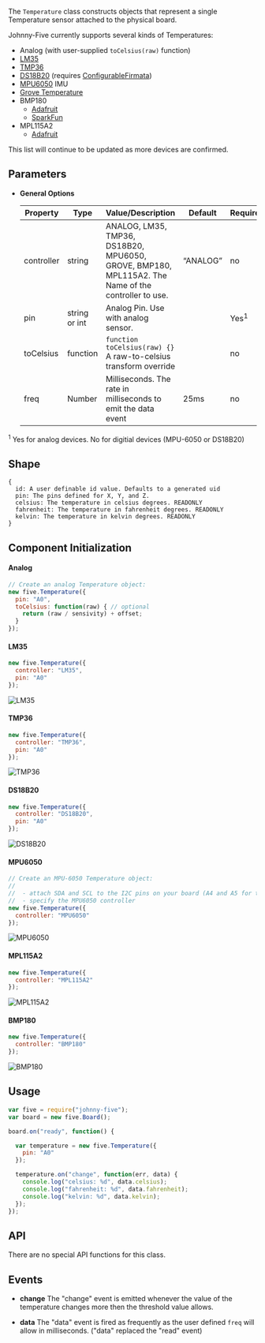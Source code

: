 The `Temperature` class constructs objects that represent a single Temperature sensor attached to the physical board.

Johnny-Five currently supports several kinds of Temperatures:

- Analog (with user-supplied `toCelsius(raw)` function)
- [LM35](http://www.ti.com/product/lm35)
- [TMP36](http://www.analog.com/en/mems-sensors/digital-temperature-sensors/tmp36/products/product.html)
- [DS18B20](http://www.maximintegrated.com/en/products/analog/sensors-and-sensor-interface/DS18B20.html) (requires [ConfigurableFirmata](https://github.com/firmata/arduino/tree/configurable))
- [MPU6050](http://www.invensense.com/products/motion-tracking/6-axis/mpu-6050/) IMU
- [Grove Temperature](http://www.seeedstudio.com/depot/Grove-Temperature-Sensor-p-774.html)
- BMP180
  - [Adafruit](https://www.adafruit.com/products/1603)
  - [SparkFun](https://www.sparkfun.com/products/11824)
- MPL115A2
  - [Adafruit](https://www.adafruit.com/products/992)

This list will continue to be updated as more devices are confirmed.

## Parameters

- **General Options**

  | Property | Type          | Value/Description                                             | Default | Required                                                               |
  |---------------|---------------|---------------------------------------------------------------|---------------------------------------------------------|------------------------------------------------------------------------|
  | controller    | string        | ANALOG, LM35, TMP36, DS18B20, MPU6050, GROVE, BMP180, MPL115A2. The Name of the controller to use. | “ANALOG” | no                                                                     |
  | pin           | string or int | Analog Pin. Use with analog sensor. | | Yes<sup>1</sup> |
  | toCelsius     | function      | `function toCelsius(raw) {}` A raw-to-celsius transform override    |                 | no                                                                     |
  | freq          | Number        | Milliseconds. The rate in milliseconds to emit the data event         | 25ms | no                                                                     |


<sup>1</sup> Yes for analog devices. No for digitial devices (MPU-6050 or DS18B20)
## Shape

```
{ 
  id: A user definable id value. Defaults to a generated uid
  pin: The pins defined for X, Y, and Z.
  celsius: The temperature in celsius degrees. READONLY
  fahrenheit: The temperature in fahrenheit degrees. READONLY
  kelvin: The temperature in kelvin degrees. READONLY
}
```

## Component Initialization

#### Analog

```js
// Create an analog Temperature object:
new five.Temperature({
  pin: "A0",
  toCelsius: function(raw) { // optional
    return (raw / sensivity) + offset;
  }
});
```

#### LM35

```js
new five.Temperature({
  controller: "LM35",
  pin: "A0"
});
```

![LM35](https://github.com/rwaldron/johnny-five/raw/master/docs/breadboard/temperature-lm35.png)


#### TMP36
```js
new five.Temperature({
  controller: "TMP36",
  pin: "A0"
});
```

![TMP36](https://github.com/rwaldron/johnny-five/raw/master/docs/breadboard/temperature-tmp36.png)


#### DS18B20


```js
new five.Temperature({
  controller: "DS18B20",
  pin: "A0"
});
```

![DS18B20](https://github.com/rwaldron/johnny-five/raw/master/docs/breadboard/temperature-ds18b20.png)

#### MPU6050

```js
// Create an MPU-6050 Temperature object:
//
//  - attach SDA and SCL to the I2C pins on your board (A4 and A5 for the Uno)
//  - specify the MPU6050 controller
new five.Temperature({
  controller: "MPU6050"
});
```

![MPU6050](https://github.com/rwaldron/johnny-five/raw/master/docs/breadboard/temperature-mpu6050.png)

#### MPL115A2
```js
new five.Temperature({
  controller: "MPL115A2"
});
```

![MPL115A2](https://github.com/rwaldron/johnny-five/raw/master/docs/breadboard/multi-mpl115a2.png)

#### BMP180
```js
new five.Temperature({
  controller: "BMP180"
});
```

![BMP180](https://github.com/rwaldron/johnny-five/raw/master/docs/breadboard/multi-bmp180.png)
## Usage
```js
var five = require("johnny-five");
var board = new five.Board();

board.on("ready", function() {

  var temperature = new five.Temperature({
    pin: "A0"
  });

  temperature.on("change", function(err, data) {
    console.log("celsius: %d", data.celsius);
    console.log("fahrenheit: %d", data.fahrenheit);
    console.log("kelvin: %d", data.kelvin);
  });
});
```

## API

There are no special API functions for this class.

## Events

- **change** The "change" event is emitted whenever the value of the temperature changes more then the threshold value allows.

- **data** The "data" event is fired as frequently as the user defined `freq` will allow in milliseconds. ("data" replaced the "read" event)


